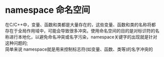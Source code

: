 # namespace 命名空间
在C/C++中，变量、函数和类都是大量存在的，这些变量、函数和类的名称将都存在于全局作用域中，可能会导致很多冲突。使用命名空间的目的是对标识符的名称进行本地化，以避免命名冲突或名字污染，namespace关键字的出现就是针对这种问题的;  
简单来说 namespace就是用来控制标志符(如变量、函数、类等)的名字冲突的
